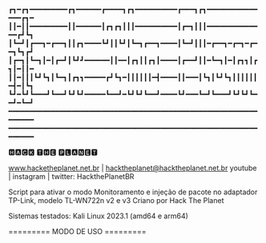 ┏┓━┏┓━━━━━━━━━┏┓━━━━━━┏━━━━┓┏┓━━━━━━━━━━┏━━━┓┏┓━━━━━━━━━━━━━━━┏┓━
┃┃━┃┃━━━━━━━━━┃┃━━━━━━┃┏┓┏┓┃┃┃━━━━━━━━━━┃┏━┓┃┃┃━━━━━━━━━━━━━━┏┛┗┓
┃┗━┛┃┏━━┓━┏━━┓┃┃┏┓━━━━┗┛┃┃┗┛┃┗━┓┏━━┓━━━━┃┗━┛┃┃┃━┏━━┓━┏━┓━┏━━┓┗┓┏┛
┃┏━┓┃┗━┓┃━┃┏━┛┃┗┛┛━━━━━━┃┃━━┃┏┓┃┃┏┓┃━━━━┃┏━━┛┃┃━┗━┓┃━┃┏┓┓┃┏┓┃━┃┃━
┃┃━┃┃┃┗┛┗┓┃┗━┓┃┏┓┓━━━━━┏┛┗┓━┃┃┃┃┃┃━┫━━━━┃┃━━━┃┗┓┃┗┛┗┓┃┃┃┃┃┃━┫━┃┗┓
┗┛━┗┛┗━━━┛┗━━┛┗┛┗┛━━━━━┗━━┛━┗┛┗┛┗━━┛━━━━┗┛━━━┗━┛┗━━━┛┗┛┗┛┗━━┛━┗━┛
━━━━━━━━━━━━━━━━━━━━━━━━━━━━━━━━━━━━━━━━━━━━━━━━━━━━━━━━━━━━━━━━━
━━━━━━━━━━━━━━━━━━━━━━━━━━━━━━━━━━━━━━━━━━━━━━━━━━━━━━━━━━━━━━━━━

🅷🅰🅲🅺 🆃🅷🅴 🅿🅻🅰🅽🅴🆃

www.hacketheplanet.net.br | hacktheplanet@hacktheplanet.net.br 
youtube | instagram | twitter: HackthePlanetBR


Script para ativar o modo Monitoramento e injeção de pacote no adaptador TP-Link, modelo TL-WN722n v2 e v3
Criano por Hack The Planet

Sistemas testados: Kali Linux 2023.1 (amd64 e arm64)

========= MODO DE USO =========
